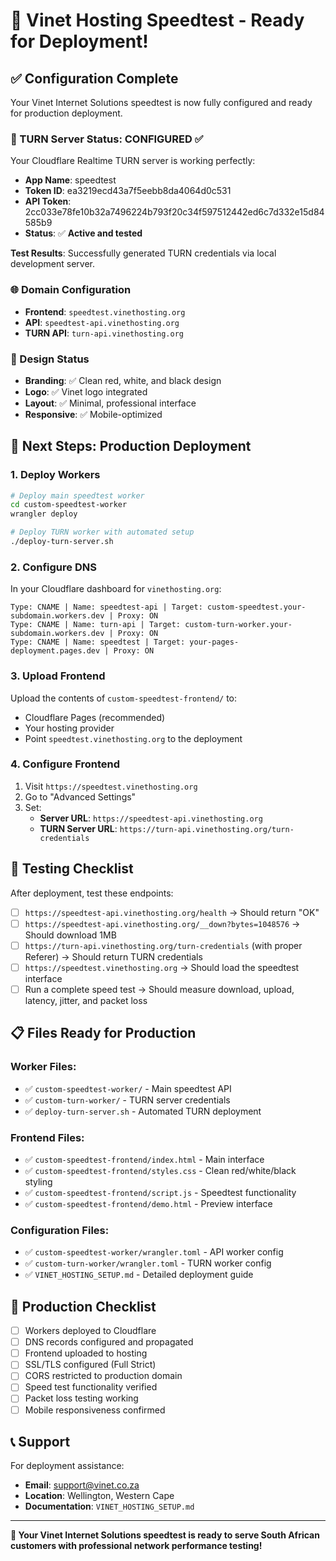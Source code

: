 # 🎉 Vinet Hosting Speedtest - Ready for Deployment!

## ✅ **Configuration Complete**

Your Vinet Internet Solutions speedtest is now fully configured and ready for production deployment.

### **🔧 TURN Server Status: CONFIGURED ✅**

Your Cloudflare Realtime TURN server is working perfectly:

- **App Name**: speedtest
- **Token ID**: ea3219ecd43a7f5eebb8da4064d0c531
- **API Token**: 2cc033e78fe10b32a7496224b793f20c34f597512442ed6c7d332e15d84585b9
- **Status**: ✅ **Active and tested**

**Test Results**: Successfully generated TURN credentials via local development server.

### **🌐 Domain Configuration**

- **Frontend**: `speedtest.vinethosting.org`
- **API**: `speedtest-api.vinethosting.org`  
- **TURN API**: `turn-api.vinethosting.org`

### **🎨 Design Status**

- **Branding**: ✅ Clean red, white, and black design
- **Logo**: ✅ Vinet logo integrated
- **Layout**: ✅ Minimal, professional interface
- **Responsive**: ✅ Mobile-optimized

## 🚀 **Next Steps: Production Deployment**

### **1. Deploy Workers**

```bash
# Deploy main speedtest worker
cd custom-speedtest-worker
wrangler deploy

# Deploy TURN worker with automated setup
./deploy-turn-server.sh
```

### **2. Configure DNS**

In your Cloudflare dashboard for `vinethosting.org`:

```
Type: CNAME | Name: speedtest-api | Target: custom-speedtest.your-subdomain.workers.dev | Proxy: ON
Type: CNAME | Name: turn-api | Target: custom-turn-worker.your-subdomain.workers.dev | Proxy: ON  
Type: CNAME | Name: speedtest | Target: your-pages-deployment.pages.dev | Proxy: ON
```

### **3. Upload Frontend**

Upload the contents of `custom-speedtest-frontend/` to:
- Cloudflare Pages (recommended)
- Your hosting provider
- Point `speedtest.vinethosting.org` to the deployment

### **4. Configure Frontend**

1. Visit `https://speedtest.vinethosting.org`
2. Go to "Advanced Settings"
3. Set:
   - **Server URL**: `https://speedtest-api.vinethosting.org`
   - **TURN Server URL**: `https://turn-api.vinethosting.org/turn-credentials`

## 🧪 **Testing Checklist**

After deployment, test these endpoints:

- [ ] `https://speedtest-api.vinethosting.org/health` → Should return "OK"
- [ ] `https://speedtest-api.vinethosting.org/__down?bytes=1048576` → Should download 1MB
- [ ] `https://turn-api.vinethosting.org/turn-credentials` (with proper Referer) → Should return TURN credentials
- [ ] `https://speedtest.vinethosting.org` → Should load the speedtest interface
- [ ] Run a complete speed test → Should measure download, upload, latency, jitter, and packet loss

## 📋 **Files Ready for Production**

### **Worker Files:**
- ✅ `custom-speedtest-worker/` - Main speedtest API
- ✅ `custom-turn-worker/` - TURN server credentials
- ✅ `deploy-turn-server.sh` - Automated TURN deployment

### **Frontend Files:**
- ✅ `custom-speedtest-frontend/index.html` - Main interface
- ✅ `custom-speedtest-frontend/styles.css` - Clean red/white/black styling
- ✅ `custom-speedtest-frontend/script.js` - Speedtest functionality
- ✅ `custom-speedtest-frontend/demo.html` - Preview interface

### **Configuration Files:**
- ✅ `custom-speedtest-worker/wrangler.toml` - API worker config
- ✅ `custom-turn-worker/wrangler.toml` - TURN worker config
- ✅ `VINET_HOSTING_SETUP.md` - Detailed deployment guide

## 🎯 **Production Checklist**

- [ ] Workers deployed to Cloudflare
- [ ] DNS records configured and propagated
- [ ] Frontend uploaded to hosting
- [ ] SSL/TLS configured (Full Strict)
- [ ] CORS restricted to production domain
- [ ] Speed test functionality verified
- [ ] Packet loss testing working
- [ ] Mobile responsiveness confirmed

## 📞 **Support**

For deployment assistance:
- **Email**: support@vinet.co.za
- **Location**: Wellington, Western Cape
- **Documentation**: `VINET_HOSTING_SETUP.md`

---

**🎉 Your Vinet Internet Solutions speedtest is ready to serve South African customers with professional network performance testing!**